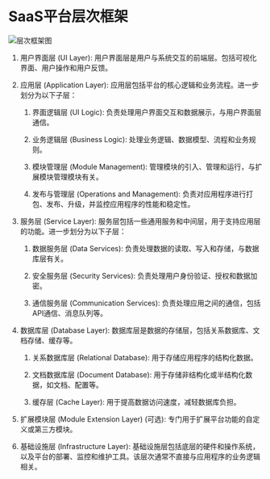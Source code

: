 # SaaS平台层次框架

![层次框架图](层次框架图.drawio.png)

1. 用户界面层 (UI Layer): 用户界面层是用户与系统交互的前端层。包括可视化界面、用户操作和用户反馈。

2. 应用层 (Application Layer): 应用层包括平台的核心逻辑和业务流程。进一步划分为以下子层：

    1. 界面逻辑层 (UI Logic): 负责处理用户界面交互和数据展示，与用户界面层通信。

    2. 业务逻辑层 (Business Logic): 处理业务逻辑、数据模型、流程和业务规则。

    3. 模块管理层 (Module Management): 管理模块的引入、管理和运行，与扩展模块管理模块有关。

    4. 发布与管理层 (Operations and Management): 负责对应用程序进行打包、发布、升级，并监控应用程序的性能和稳定性。

3. 服务层 (Service Layer): 服务层包括一些通用服务和中间层，用于支持应用层的功能。进一步划分为以下子层：

    1. 数据服务层 (Data Services): 负责处理数据的读取、写入和存储，与数据库层有关。

    2. 安全服务层 (Security Services): 负责处理用户身份验证、授权和数据加密。

    3. 通信服务层 (Communication Services): 负责处理应用之间的通信，包括API通信、消息队列等。

4. 数据库层 (Database Layer): 数据库层是数据的存储层，包括关系数据库、文档存储、缓存等。

    1. 关系数据库层 (Relational Database): 用于存储应用程序的结构化数据。

    2. 文档数据库层 (Document Database): 用于存储非结构化或半结构化数据，如文档、配置等。

    3. 缓存层 (Cache Layer): 用于提高数据访问速度，减轻数据库负担。

5. 扩展模块层 (Module Extension Layer) (可选): 专门用于扩展平台功能的自定义或第三方模块。

6. 基础设施层 (Infrastructure Layer): 基础设施层包括底层的硬件和操作系统，以及平台的部署、监控和维护工具。该层次通常不直接与应用程序的业务逻辑相关。
